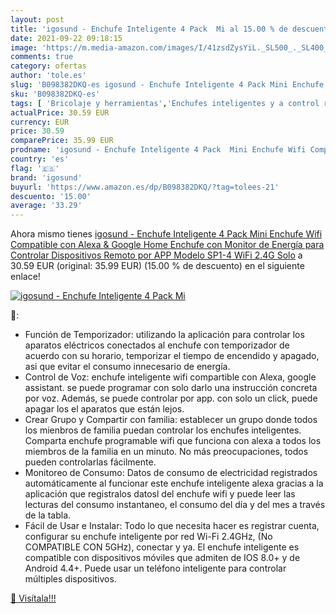 ```yaml
---
layout: post
title: 'igosund - Enchufe Inteligente 4 Pack  Mi al 15.00 % de descuento'
date: 2021-09-22 09:18:15
image: 'https://m.media-amazon.com/images/I/41zsdZysYiL._SL500_._SL400_.jpg'
comments: true
category: ofertas
author: 'tole.es'
slug: 'B098382DKQ-es igosund - Enchufe Inteligente 4 Pack Mini Enchufe Wifi...'
sku: 'B098382DKQ-es'
tags: [ 'Bricolaje y herramientas','Enchufes inteligentes y a control remoto','Enchufes y accesorios','Instalación eléctrica','alexa','enchufe','google','home','igosund','inteligente', ]
actualPrice: 30.59 EUR
currency: EUR
price: 30.59
comparePrice: 35.99 EUR
prodname: 'igosund - Enchufe Inteligente 4 Pack  Mini Enchufe Wifi Compatible con Alexa & Google Home  Enchufe con Monitor de Energía para Controlar Dispositivos Remoto por APP  Modelo SP1-4  WiFi 2.4G Solo'
country: 'es'
flag: '🇪🇸'
brand: 'igosund'
buyurl: 'https://www.amazon.es/dp/B098382DKQ/?tag=tolees-21'
descuento: '15.00'
average: '33.29'
---
```


Ahora mismo tienes [igosund - Enchufe Inteligente 4 Pack  Mini Enchufe Wifi Compatible con Alexa & Google Home  Enchufe con Monitor de Energía para Controlar Dispositivos Remoto por APP  Modelo SP1-4  WiFi 2.4G Solo](https://www.amazon.es/dp/B098382DKQ/?tag=tolees-21) a 30.59 EUR (original: 35.99 EUR) (15.00 %  de descuento) en el siguiente enlace!

[![igosund - Enchufe Inteligente 4 Pack  Mi](https://m.media-amazon.com/images/I/41zsdZysYiL._SL500_._SL400_.jpg)](https://www.amazon.es/dp/B098382DKQ/?tag=tolees-21)

🔎:

- Función de Temporizador: utilizando la aplicación para controlar los aparatos eléctricos conectados al enchufe con temporizador de acuerdo con su horario, temporizar el tiempo de encendido y apagado, asi que evitar el consumo innecesario de energía.
- Control de Voz: enchufe inteligente wifi compartible con Alexa, google assistant. se puede programar con solo darlo una instrucción concreta por voz. Además, se puede controlar por app. con solo un click, puede apagar los el aparatos que están lejos.
- Crear Grupo y Compartir con familia: establecer un grupo donde todos los mienbros de familia puedan controlar los enchufes inteligentes. Comparta enchufe programable wifi que funciona con alexa a todos los miembros de la familia en un minuto. No más preocupaciones, todos pueden controlarlas fácilmente.
- Monitoreo de Consumo: Datos de consumo de electricidad registrados automáticamente al funcionar este enchufe inteligente alexa gracias a la aplicación que registralos datosl del enchufe wifi y puede leer las lecturas del consumo instantaneo, el consumo del día y del mes a través de la tabla.
- Fácil de Usar e Instalar: Todo lo que necesita hacer es registrar cuenta, configurar su enchufe inteligente por red Wi-Fi 2.4GHz, (No COMPATIBLE CON 5GHz), conectar y ya. El enchufe inteligente es compatible con dispositivos móviles que admiten de IOS 8.0+ y de Android 4.4+. Puede usar un teléfono inteligente para controlar múltiples dispositivos.

[🛒 Visítala!!!](https://www.amazon.es/dp/B098382DKQ/?tag=tolees-21)
